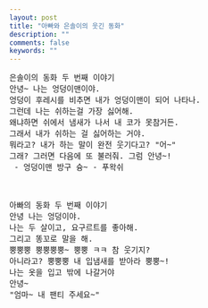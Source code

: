 ```yaml
---
layout: post
title: "아빠와 은솔이의 웃긴 동화"
description: ""
comments: false
keywords: ""
---
```

<pre>
은솔이의 동화 두 번째 이야기
안녕~ 나는 엉덩이맨이야.
엉덩이 후레시를 비추면 내가 엉덩이맨이 되어 나타나.
그런데 나는 쉬하는걸 가장 싫어해.
왜냐하면 쉬에서 냄새가 나서 내 코가 못참거든.
그래서 내가 쉬하는 걸 싫어하는 거야.
뭐라고? 내가 하는 말이 완전 웃기다고? "어~"
그래? 그러면 다음에 또 불러줘. 그럼 안녕~!
 - 엉덩이맨 방구 슝~ - 푸왁쉬



아빠의 동화 두 번째 이야기
안녕 나는 엉덩이야.
나는 두 살이고, 요구르트를 좋아해.
그리고 똥꼬로 말을 해.
뿡뿡뿡 뿡뿡뿡뿡~ 뿡뿡 ㅋㅋ 참 웃기지?
아니라고? 뿡뿡뿡 내 입냄새를 받아라 뿡뿡~!
나는 옷을 입고 밖에 나갈거야 
안녕~
"엄마~ 내 팬티 주세요~"

</pre>
